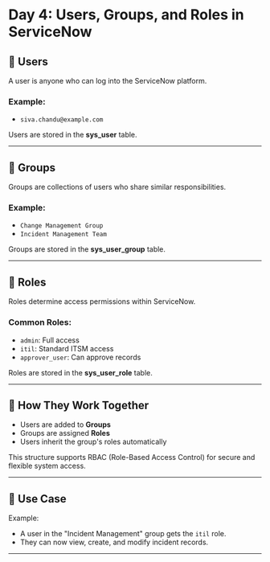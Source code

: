 # Day 4: Users, Groups, and Roles in ServiceNow

## 👤 Users
A user is anyone who can log into the ServiceNow platform.

### Example:
- `siva.chandu@example.com`

Users are stored in the **sys_user** table.

---

## 👥 Groups
Groups are collections of users who share similar responsibilities.

### Example:
- `Change Management Group`
- `Incident Management Team`

Groups are stored in the **sys_user_group** table.

---

## 🔐 Roles
Roles determine access permissions within ServiceNow.

### Common Roles:
- `admin`: Full access
- `itil`: Standard ITSM access
- `approver_user`: Can approve records

Roles are stored in the **sys_user_role** table.

---

## 🔄 How They Work Together

- Users are added to **Groups**
- Groups are assigned **Roles**
- Users inherit the group's roles automatically

This structure supports RBAC (Role-Based Access Control) for secure and flexible system access.

---

## 📎 Use Case

Example:
- A user in the "Incident Management" group gets the `itil` role.
- They can now view, create, and modify incident records.

---
